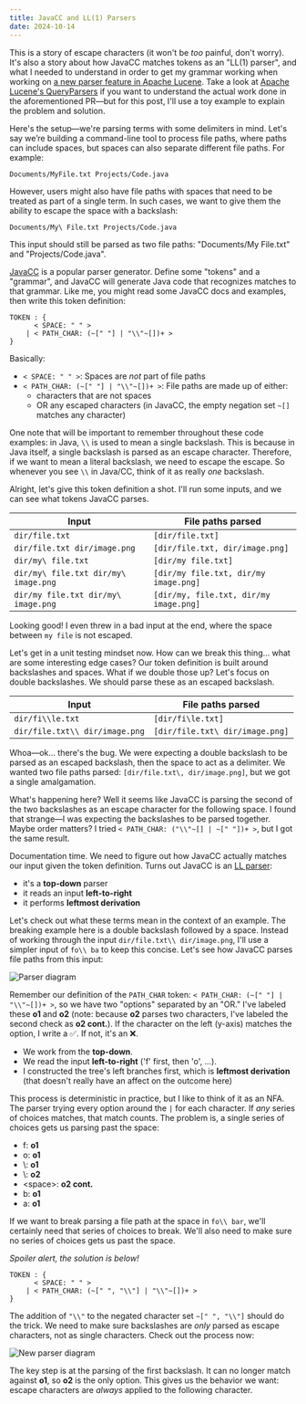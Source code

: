 ```yaml
---
title: JavaCC and LL(1) Parsers
date: 2024-10-14
---
```


This is a story of escape characters (it won't be *too* painful, don't worry). It's also a story about how JavaCC matches tokens as an "LL(1) parser", and what I needed to understand in order to get my grammar working when working on [a new parser feature in Apache Lucene](https://github.com/apache/lucene/pull/13887). Take a look at [Apache Lucene's QueryParsers](https://lucene.apache.org/core/9_0_0/queryparser/index.html) if you want to understand the actual work done in the aforementioned PR—but for this post, I'll use a toy example to explain the problem and solution.

Here's the setup—we're parsing terms with some delimiters in mind. Let's say we’re building a command-line tool to process file paths, where paths can include spaces, but spaces can also separate different file paths. For example:

`Documents/MyFile.txt Projects/Code.java`

However, users might also have file paths with spaces that need to be treated as part of a single term. In such cases, we want to give them the ability to escape the space with a backslash:

`Documents/My\ File.txt Projects/Code.java`

This input should still be parsed as two file paths: "Documents/My File.txt" and "Projects/Code.java".

[JavaCC](https://javacc.github.io/javacc/) is a popular parser generator. Define some "tokens" and a "grammar", and JavaCC will generate Java code that recognizes matches to that grammar. Like me, you might read some JavaCC docs and examples, then write this token definition:
```
TOKEN : {
	  < SPACE: " " >
	| < PATH_CHAR: (~[" "] | "\\"~[])+ >
}
```

Basically:
- `< SPACE: " " >`: Spaces are *not* part of file paths 
- `< PATH_CHAR: (~[" "] | "\\"~[])+ >`: File paths are made up of either:
	-  characters that are not spaces
	- OR any escaped characters (in JavaCC, the empty negation set `~[]` matches any character)

One note that will be important to remember throughout these code examples: in Java, `\\` is used to mean a single backslash. This is because in Java itself, a single backslash is parsed as an escape character. Therefore, if we want to mean a literal backslash, we need to escape the escape. So whenever you see `\\` in Java/CC, think of it as really *one* backslash.

Alright, let's give this token definition a shot. I'll run some inputs, and we can see what tokens JavaCC parses.

| Input                                | File paths parsed                      |
| ------------------------------------ | -------------------------------------- |
| `dir/file.txt`                       | `[dir/file.txt]`                       |
| `dir/file.txt dir/image.png`         | `[dir/file.txt, dir/image.png]`        |
| `dir/my\ file.txt`                   | `[dir/my file.txt]`                    |
| `dir/my\ file.txt dir/my\ image.png` | `[dir/my file.txt, dir/my image.png]`  |
| `dir/my file.txt dir/my\ image.png`  | `[dir/my, file.txt, dir/my image.png]` |

Looking good! I even threw in a bad input at the end, where the space between `my file` is not escaped.

Let's get in a unit testing mindset now. How can we break this thing... what are some interesting edge cases? Our token definition is built around backslashes and spaces. What if we double those up? Let's focus on double backslashes. We should parse these as an escaped backslash.

| Input                          | File paths parsed               |
| ------------------------------ | ------------------------------- |
| `dir/fi\\le.txt`               | `[dir/fi\le.txt]`               |
| `dir/file.txt\\ dir/image.png` | `[dir/file.txt\ dir/image.png]` |

Whoa—ok... there's the bug. We were expecting a double backslash to be parsed as an escaped backslash, then the space to act as a delimiter. We wanted two file paths parsed: `[dir/file.txt\, dir/image.png]`, but we got a single amalgamation. 

What's happening here? Well it seems like JavaCC is parsing the second of the two backslashes as an escape character for the following space. I found that strange—I was expecting the backslashes to be parsed together. Maybe order matters? I tried `< PATH_CHAR: ("\\"~[] | ~[" "])+ >`, but I got the same result. 

Documentation time. We need to figure out how JavaCC actually matches our input given the token definition. Turns out JavaCC is an [LL parser](https://en.wikipedia.org/wiki/LL_parser):
- it's a **top-down** parser
- it reads an input **left-to-right**
- it performs **leftmost derivation**

Let's check out what these terms mean in the context of an example. The breaking example here is a double backslash followed by a space. Instead of working through the input `dir/file.txt\\ dir/image.png`, I'll use a simpler input of `fo\\ ba` to keep this concise. Let's see how JavaCC parses file paths from this input:

![Parser diagram](/image/parser1.svg)

Remember our definition of the `PATH_CHAR` token: `< PATH_CHAR: (~[" "] | "\\"~[])+ >`, so we have two "options" separated by an "OR." I've labeled these **o1** and **o2** (note: because **o2** parses two characters, I've labeled the second check as **o2 cont.**). If the character on the left (y-axis) matches the option, I write a ✅. If not, it's an ❌. 
- We work from the **top-down**.
- We read the input **left-to-right** ('f' first, then 'o', ...).
- I constructed the tree's left branches first, which is **leftmost derivation** (that doesn't really have an affect on the outcome here)

This process is deterministic in practice, but I like to think of it as an NFA. The parser trying every option around the `|` for each character. If *any* series of choices matches, that match counts. The problem is, a single series of choices gets us parsing past the space:
- f: **o1**
- o: **o1**
- \\: **o1**
- \\: **o2**
- \<space\>: **o2 cont.**
- b: **o1**
- a: **o1**

If we want to break parsing a file path at the space in `fo\\ bar`, we'll certainly need that series of choices to break. We'll also need to make sure no series of choices gets us past the space.

*Spoiler alert, the solution is below!*

```
TOKEN : {
	  < SPACE: " " >
	| < PATH_CHAR: (~[" ", "\\"] | "\\"~[])+ >
}
```

The addition of `"\\"` to the negated character set `~[" ", "\\"]` should do the trick. We need to make sure backslashes are *only* parsed as escape characters, not as single characters. Check out the process now:

![New parser diagram](/image/parser2.svg)

The key step is at the parsing of the first backslash. It can no longer match against **o1**, so **o2** is the only option. This gives us the behavior we want: escape characters are *always* applied to the following character. 
